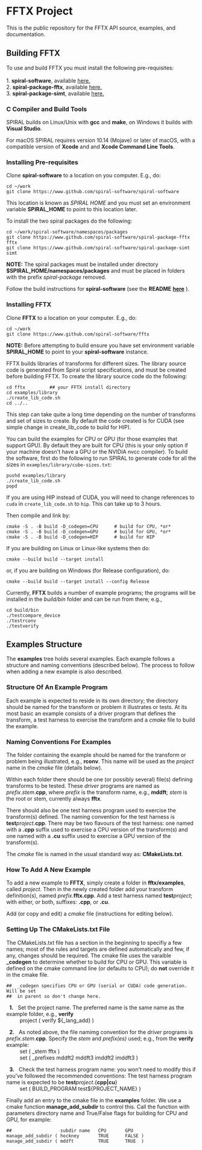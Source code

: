 FFTX Project
============

This is the public repository for the FFTX API source, examples, and documentation.

## Building FFTX

To use and build FFTX you must install the following pre-requisites:<br><br>
    1.  **spiral-software**, available [here.](https://www.github.com/spiral-software/spiral-software)<br>
    2.  **spiral-package-fftx**, available [here.](https://www.github.com/spiral-software/spiral-package-fftx)<br>
    3.  **spiral-package-simt**, available [here.](https://www.github.com/spiral-software/spiral-package-simt)<br>

### C Compiler and Build Tools

SPIRAL builds on Linux/Unix with **gcc** and **make**, on Windows it builds with **Visual Studio**.

For macOS SPIRAL requires version 10.14 (Mojave) or later of macOS, with a compatible version of **Xcode** and
and **Xcode Command Line Tools**. 

### Installing Pre-requisites

Clone **spiral-software** to a location on you computer.  E.g., do:
```
cd ~/work
git clone https://www.github.com/spiral-software/spiral-software
```
This location is known as *SPIRAL HOME* and you must set an environment variable
**SPIRAL_HOME** to point to this location later.

To install the two spiral packages do the following:
```
cd ~/work/spiral-software/namespaces/packages
git clone https://www.github.com/spiral-software/spiral-package-fftx fftx
git clone https://www.github.com/spiral-software/spiral-package-simt simt
```
**NOTE:** The spiral packages must be installed under directory
**$SPIRAL_HOME/namespaces/packages** and must be placed in folders with the
prefix *spiral-package* removed. 

Follow the build instructions for **spiral-software** (see the **README**
[**here**](https://github.com/spiral-software/spiral-software/blob/master/README.md) ).

### Installing FFTX

Clone **FFTX** to a location on your computer.  E.g., do:
```
cd ~/work
git clone https://www.github.com/spiral-software/fftx
```
**NOTE:** Before attempting to build ensure you have set environment variable
**SPIRAL_HOME** to point to your **spiral-software** instance.

FFTX builds libraries of transforms for different sizes.  The library source
code is generated from Spiral script specifications, and must be created before
building FFTX.  To create the library source code do the following:
```
cd fftx			## your FFTX install directory
cd examples/library
./create_lib_code.sh
cd ../..
```
This step can take quite a long time depending on the number of transforms and
set of sizes to create.  By default the code created is for CUDA (see simple
change in create_lib_code to build for HIP).  

You can build the examples for CPU or GPU (for those examples that support GPU).
By default they are built for CPU (this is your only option if your machine
doesn't have a GPU or the NVIDIA nvcc compiler).  To build the software,
first do the following to run SPIRAL to generate code for all the sizes in
`examples/library/cube-sizes.txt`:
```
pushd examples/library
./create_lib_code.sh
popd
```
If you are using HIP instead of CUDA, you will need to change
references to `cuda` in `create_lib_code.sh` to `hip`.
This can take up to 3 hours.

Then compile and link by:
```
cmake -S . -B build -D_codegen=CPU      # build for CPU, *or*
cmake -S . -B build -D_codegen=GPU      # build for GPU, *or*
cmake -S . -B build -D_codegen=HIP      # build for HIP
```
If you are building on Linux or Linux-like systems then do:
```
cmake --build build --target install
```
or, if you are building on Windows (for Release configuration), do:
```
cmake --build build --target install --config Release
```

Currently, **FFTX** builds a number of example programs; the programs will be
installed in the *build/bin* folder and can be run from there; e.g.,
```
cd build/bin
./testcompare_device
./testrconv
./testverify
```

## Examples Structure

The **examples** tree holds several examples.  Each example follows a structure
and naming conventions (described below).  The process to follow when adding a
new example is also described.

### Structure Of An Example Program

Each example is expected to reside in its own directory; the directory should be
named for the transform or problem it illustrates or tests.   At its most basic
an example consists of a driver program that defines the transform, a test
harness to exercise the transform and a *cmake* file to build the example.

### Naming Conventions For Examples

The folder containing the example should be named for the transform or problem
being illustrated, e.g., **rconv**.  This name will be used as the *project*
name in the *cmake* file (details below).

Within each folder there should be one (or possibly several) file(s) defining
transforms to be tested.  These *driver* programs are named as
*prefix*.*stem*.**cpp**, where *prefix* is the transform name, e.g., **mddft**;
*stem* is the root or stem, currently always **fftx**.

There should also be one test harness program used to exercise the transform(s)
defined.  The naming convention for the test harness is
**test**_project_.**cpp**.  There may be two flavours of the test harness: one
named with a **.cpp** suffix used to exercise a CPU version of the transform(s)
and one named with a **.cu** suffix used to exercise a GPU version of the
transform(s).

The *cmake* file is named in the usual standard way as: **CMakeLists.txt**.

### How To Add A New Example

To add a new example to **FFTX**, simply create a folder in **fftx/examples**,
called *project*.  Then in the newly created folder add your transform
definition(s), named *prefix*.**fftx.cpp**.  Add a test harness named
**test**_project_; with either, or both, suffixes: **.cpp**, or **.cu**.

Add (or copy and edit) a *cmake* file (instructions for editing below).

### Setting Up The CMakeLists.txt File

The CMakeLists.txt file has a section in the beginning to specifiy a few names;
most of the rules and targets are defined automatically and few, if any, changes
should be required.  The cmake file uses the varaible **\_codegen** to determine
whether to build for CPU or GPU.  This variable is defined on the cmake command
line (or defaults to CPU); do **not** override it in the cmake file.

```
##  _codegen specifies CPU or GPU (serial or CUDA) code generation.  Will be set
##  in parent so don't change here.
```

&nbsp;&nbsp;**1.**&nbsp;&nbsp;
Set the project name.  The preferred name is the same name as the example folder, e.g., **verify**<br>
&nbsp;&nbsp;&nbsp;&nbsp;&nbsp;&nbsp;&nbsp;&nbsp;
project ( verify ${\_lang\_add} )

&nbsp;&nbsp;**2.**&nbsp;&nbsp;
As noted above, the file namimg convention for the *driver* programs is *prefix.stem*.**cpp**.
Specify the *stem* and *prefix(es)* used; e.g., from the **verify** example:<br>
&nbsp;&nbsp;&nbsp;&nbsp;&nbsp;&nbsp;&nbsp;&nbsp;
set ( \_stem fftx )<br>
&nbsp;&nbsp;&nbsp;&nbsp;&nbsp;&nbsp;&nbsp;&nbsp;
set ( \_prefixes mddft2 mddft3 imddft2 imddft3 )

&nbsp;&nbsp;**3.**&nbsp;&nbsp;
Check the test harness program name: you won't need to modify this if you've
followed the recommended conventions:  The test harness program name is expected
to be **test**_project_.{**cpp|cu**}<br> 
&nbsp;&nbsp;&nbsp;&nbsp;&nbsp;&nbsp;&nbsp;&nbsp;
    set ( BUILD\_PROGRAM test${PROJECT\_NAME} )
<br>

Finally add an entry to the cmake file in the **examples** folder.  We use a cmake
function **manage_add_subdir** to control this.  Call the function with
parameters directory name and True/False flags for building for CPU and GPU, for
example:
```
##                  subdir name   CPU       GPU
manage_add_subdir ( hockney       TRUE      FALSE )
manage_add_subdir ( mddft         TRUE      TRUE  )
```
